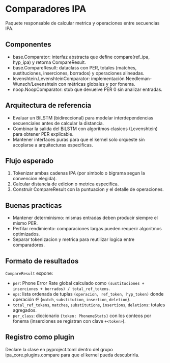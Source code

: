 # Comparadores IPA

Paquete responsable de calcular metrica y operaciones entre secuencias IPA.

## Componentes
- base.Comparator: interfaz abstracta que define compare(ref_ipa, hyp_ipa) y retorna CompareResult.
- base.CompareResult: dataclass con PER, totales (matches, sustituciones, inserciones, borrados) y operaciones alineadas.
- levenshtein.LevenshteinComparator: implementación Needleman-Wunsch/Levenshtein con métricas globales y por fonema.
- noop.NoopComparator: stub que devuelve PER 0 sin analizar entradas.

## Arquitectura de referencia
- Evaluar un BiLSTM (bidireccional) para modelar interdependencias secuenciales antes de calcular la distancia.
- Combinar la salida del BiLSTM con algoritmos clasicos (Levenshtein) para obtener PER explicable.
- Mantener interfaces puras para que el kernel solo orqueste sin acoplarse a arquitecturas especificas.

## Flujo esperado
1. Tokenizar ambas cadenas IPA (por simbolo o bigrama segun la convencion elegida).
2. Calcular distancia de edicion o metrica especifica.
3. Construir CompareResult con la puntuacion y el detalle de operaciones.

## Buenas practicas
- Mantener determinismo: mismas entradas deben producir siempre el mismo PER.
- Perfilar rendimiento: comparaciones largas pueden requerir algoritmos optimizados.
- Separar tokenizacion y metrica para reutilizar logica entre comparadores.

## Formato de resultados

`CompareResult` expone:

- `per`: Phone Error Rate global calculado como `(sustituciones + inserciones + borrados) / total_ref_tokens`.
- `ops`: lista ordenada de tuplas `(operacion, ref_token, hyp_token)` donde operación ∈ {`match`, `substitution`, `insertion`, `deletion`}.
- `total_ref_tokens`, `matches`, `substitutions`, `insertions`, `deletions`: totales agregados.
- `per_class`: diccionario `{token: PhonemeStats}` con los conteos por fonema (inserciones se registran con clave `+<token>`).

## Registro como plugin
Declare la clase en pyproject.toml dentro del grupo ipa_core.plugins.compare para que el kernel pueda descubrirla.
